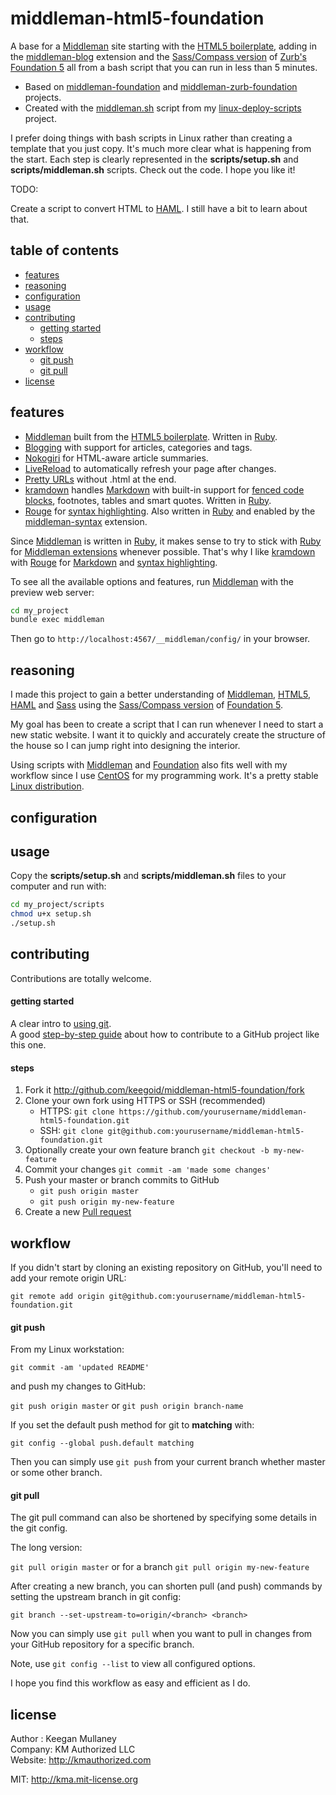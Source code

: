 middleman-html5-foundation
==========================

A base for a [Middleman][mm] site starting with the [HTML5 boilerplate][html5bp], adding in the [middleman-blog][mmb] extension and the [Sass/Compass version][zfsass] of [Zurb's Foundation 5][zf] all from a bash script that you can run in less than 5 minutes.

- Based on [middleman-foundation][mmf] and [middleman-zurb-foundation][mzf] projects.
- Created with the [middleman.sh][mmsh] script from my [linux-deploy-scripts][lds] project.

I prefer doing things with bash scripts in Linux rather than creating a template that you just copy. It's much more clear what is happening from the start. Each step is clearly represented in the **scripts/setup.sh** and **scripts/middleman.sh** scripts. Check out the code. I hope you like it!

TODO:

Create a script to convert HTML to [HAML][haml]. I still have a bit to learn about that.

## table of contents

- [features](#features)
- [reasoning](#reasoning)
- [configuration](#configuration)
- [usage](#usage)
- [contributing](#contributing)
   - [getting started](#getting-started)
   - [steps](#steps)
- [workflow](#workflow)
   - [git push](#git-push)
   - [git pull](#git-pull)
- [license](#license)

## features

- [Middleman][mm] built from the [HTML5 boilerplate][html5bp]. Written in [Ruby][ruby].
- [Blogging][mmb] with support for articles, categories and tags.
- [Nokogiri][nkg] for HTML-aware article summaries.
- [LiveReload][mmlr] to automatically refresh your page after changes.
- [Pretty URLs][mmpurl] without .html at the end.
- [kramdown][kd] handles [Markdown][md] with built-in support for [fenced code blocks][fcb], footnotes, tables and smart quotes. Written in [Ruby][ruby].
- [Rouge][rg] for [syntax highlighting][sh]. Also written in [Ruby][ruby] and enabled by the [middleman-syntax][mms] extension.

Since [Middleman][mm] is written in [Ruby][ruby], it makes sense to try to stick with [Ruby][ruby] for [Middleman extensions][mme] whenever possible. That's why I like [kramdown][kd] with [Rouge][rg] for [Markdown][md] and [syntax highlighting][sh].

To see all the available options and features, run [Middleman][mm] with the preview web server:

```bash
cd my_project
bundle exec middleman
```

Then go to `http://localhost:4567/__middleman/config/` in your browser.

## reasoning

I made this project to gain a better understanding of [Middleman][mm], [HTML5][html5], [HAML][haml] and [Sass][sass] using the [Sass/Compass version][zfsass] of [Foundation 5][zf].

My goal has been to create a script that I can run whenever I need to start a new static website. I want it to quickly and accurately create the structure of the house so I can jump right into designing the interior.

Using scripts with [Middleman][mm] and [Foundation][zf] also fits well with my workflow since I use [CentOS][centos] for my programming work. It's a pretty stable [Linux distribution][ld].

## configuration



## usage

Copy the **scripts/setup.sh** and **scripts/middleman.sh** files to your computer and run with:

```bash
cd my_project/scripts
chmod u+x setup.sh
./setup.sh
```

## contributing

Contributions are totally welcome.

#### getting started

A clear intro to [using git][learngit].  
A good [step-by-step guide][fork] about how to contribute to a GitHub project like this one.

#### steps

1. Fork it http://github.com/keegoid/middleman-html5-foundation/fork
1. Clone your own fork using HTTPS or SSH (recommended)
    - HTTPS: `git clone https://github.com/yourusername/middleman-html5-foundation.git`
    - SSH: `git clone git@github.com:yourusername/middleman-html5-foundation.git`
1. Optionally create your own feature branch `git checkout -b my-new-feature`
1. Commit your changes `git commit -am 'made some changes'`
1. Push your master or branch commits to GitHub
    - `git push origin master`
    - `git push origin my-new-feature`
1. Create a new [Pull request][pull]

## workflow

If you didn't start by cloning an existing repository on GitHub, you'll need to add your remote origin URL:

`git remote add origin git@github.com:yourusername/middleman-html5-foundation.git`

#### git push

From my Linux workstation:

`git commit -am 'updated README'`

and push my changes to GitHub:

`git push origin master` or `git push origin branch-name`

If you set the default push method for git to **matching** with:

`git config --global push.default matching`

Then you can simply use `git push` from your current branch whether master or some other branch.

#### git pull

The git pull command can also be shortened by specifying some details in the git config.

The long version:

`git pull origin master` or for a branch `git pull origin my-new-feature`

After creating a new branch, you can shorten pull (and push) commands by setting the upstream branch in git config:

`git branch --set-upstream-to=origin/<branch> <branch>`

Now you can simply use `git pull` when you want to pull in changes from your GitHub repository for a specific branch.

Note, use `git config --list` to view all configured options.

I hope you find this workflow as easy and efficient as I do.

## license

Author : Keegan Mullaney  
Company: KM Authorized LLC  
Website: http://kmauthorized.com

MIT: http://kma.mit-license.org


[lds]:      https://github.com/keegoid/linux-deploy-scripts
[mmsh]:     https://github.com/keegoid/linux-deploy-scripts/blob/master/scripts/middleman.sh
[mm]:       https://github.com/middleman/middleman
[mmb]:      https://github.com/middleman/middleman-blog
[mmlr]:     https://github.com/middleman/middleman-livereload
[mms]:      https://github.com/middleman/middleman-syntax
[zf]:       https://github.com/zurb/foundation
[mmf]:      https://github.com/blachniet/middleman-foundation
[mzf]:      https://github.com/axyz/middleman-zurb-foundation
[html5bp]:  https://github.com/h5bp/html5-boilerplate
[haml]:     https://github.com/haml/haml
[sass]:     https://github.com/sass/sass
[nkg]:      https://github.com/sparklemotion/nokogiri
[kd]:       https://github.com/gettalong/kramdown
[rg]:       https://github.com/jneen/rouge
[md]:       http://daringfireball.net/projects/markdown/
[fcb]:      http://kramdown.gettalong.org/syntax.html#fenced-code-blocks
[mmpurl]:   http://middlemanapp.com/basics/pretty-urls/
[mme]:      http://directory.middlemanapp.com/#/extensions/all
[ruby]:     https://www.ruby-lang.org/
[html5]:    http://en.wikipedia.org/wiki/Html5
[zfsass]:   http://foundation.zurb.com/docs/sass.html
[centos]:   http://centos.org/
[ld]:       http://en.wikipedia.org/wiki/Linux_distribution
[sh]:       http://en.wikipedia.org/wiki/Syntax_highlighting
[learngit]: https://www.atlassian.com/git/tutorial/git-basics#!overview
[fork]:     https://help.github.com/articles/fork-a-repo
[pull]:     https://help.github.com/articles/using-pull-requests
